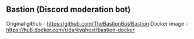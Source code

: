## Bastion (Discord moderation bot)
Original github - https://github.com/TheBastionBot/Bastion
Docker image - https://hub.docker.com/r/darkyghost/bastion-docker
